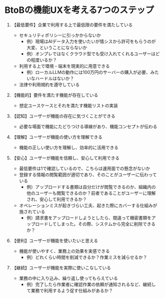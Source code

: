 # BtoBの機能UXを考える7つのステップ

1. 【最低要件】企業で利用する上で最低限の要件を満たしている
    - セキュリティポリシーに引っかからないか
        - 例）現場はAIデータ入力を使いたいが情シスから許可をもらうのが大変、ということにならないか
        - 例）オンプレではなくクラウド型でも受け入れてくれるユーザーはどの程度いるか？
    - 利用する上で環境・端末を現実的に用意できる
        - 例）ローカルLLMの動作には100万円のサーバーの購入が必要、みたいなハードルはないか？
    - 法律や利用規約を遵守している

2. 【機能的】要件を満たす機能が存在している
    - 想定ユースケースとそれを満たす機能リストの実装
    
3. 【認知】ユーザーが機能の存在に気づくことができる
    - 必要な場面で機能にたどりつける導線があり、機能コンセプトが伝わる
       
4. 【理解】ユーザーが機能の使い方を理解できる
    - 機能の正しい使い方を理解し、効率的に活用できる

5. 【安心】ユーザーが機能を信頼し、安心して利用できる
    - 最低要件は1で確認しているので、こちらは運用面での懸念がないか
    - 登録する情報の閲覧範囲が適切であり、そのことがユーザーに伝わっている
        - 例）アップロードする書類は自分だけが閲覧できるのか、組織内の他のユーザーも閲覧できるのか？前者であることがユーザーに理解され、安心して利用できるか？
    - オペレーションミスが起きづらい工夫、起きた際にカバーする仕組みが施されている
        - 例）請求書をアップロードしようとしたら、間違って機密書類をアップロードしてしまった。その際、システムから完全に削除できるか？

6. 【便利】ユーザーが機能を使いたいと思える
    - 機能が使いやすく、業務上の効果を実感できる
        - 例）どれくらい時間を削減できるか？作業ミスを減らせるか？
        
7. 【継続】ユーザーが機能を実際に使いこなしている
    - 業務の中に入り込み、繰り返し使ってもらえている
        - 例）完了したら作業者に確認作業の依頼が通知されるなど、継続して業務で利用するよう促す仕組みがあるか？